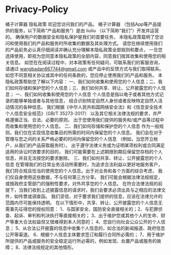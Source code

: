 # Privacy-Policy
橘子计算器 隐私政策 欢迎您访问我们的产品。  橘子计算器 （包括App等产品提供的服务，以下简称“产品和服务”）是由  liuliu （以下简称“我们”）开发并运营的。 确保用户的数据安全和隐私保护是我们的首要任务， 本隐私政策载明了您访问和使用我们的产品和服务时所收集的数据及其处理方式。  请您在继续使用我们的产品前务必认真仔细阅读并确认充分理解本隐私政策全部规则和要点， 一旦您选择使用，即视为您同意本隐私政策的全部内容，同意我们按其收集和使用您的相关信息。 如您在在阅读过程中，对本政策有任何疑问，可联系我们的客服咨询， 请通过  wangbadan667744@gmail.com  或产品中的反馈方式与我们取得联系。 如您不同意相关协议或其中的任何条款的，您应停止使用我们的产品和服务。  本隐私政策帮助您了解以下内容： 一、我们如何收集和使用您的个人信息；二、我们如何存储和保护您的个人信息；三、我们如何共享、转让、公开披露您的个人信息； 一、我们如何收集和使用您的个人信息  个人信息是指以电子或者其他方式记录的能够单独或者与其他信息， 结合识别特定自然人身份或者反映特定自然人活动情况的各种信息。 我们根据《中华人民共和国网络安全法》和《信息安全技术个人信息安全规范》（GB/T 35273-2017） 以及其它相关法律法规的要求，并严格遵循正当、合法、必要的原则， 出于您使用我们提供的服务和/或产品等过程中而收集和使用您的个人信息。  二、我们如何存储和保护您的个人信息  作为一般规则，我们仅在实现信息收集目的所需的时间内保留您的个人信息。 我们会在对于管理与您之间的关系严格必要的时间内保留您的个人信息 （例如，当您开立帐户，从我们的产品获取服务时）。 出于遵守法律义务或为证明某项权利或合同满足适用的诉讼时效要求的目的， 我们可能需要在上述期限到期后保留您存档的个人信息，并且无法按您的要求删除。  三、我们如何共享、转让、公开披露您的个人信息  在管理我们的日常业务活动所需要时，为追求合法利益以更好地服务客户， 我们将合规且恰当的使用您的个人信息。出于对业务和各个方面的综合考虑， 我们仅自身使用这些数据，不与任何第三方分享。  我们可能会根据法律法规规定，或按政府主管部门的强制性要求，对外共享您的个人信息。 在符合法律法规的前提下，当我们收到上述披露信息的请求时，我们会要求必须出具与之相应的法律文件，如传票或调查函。 我们坚信，对于要求我们提供的信息，应该在法律允许的范围内尽可能保持透明。  在以下情形中，共享、转让、公开披露您的个人信息无需事先征得您的授权同意： 1、与国家安全、国防安全直接相关的；2、与犯罪侦查、起诉、审判和判决执行等直接相关的； 3、出于维护您或其他个人的生命、财产等重大合法权益但又很难得到本人同意的； 4、您自行向社会公众公开的个人信息； 5、从合法公开披露的信息中收集个人信息的，如合法的新闻报道、政府信息公开等渠道。 6、根据个人信息主体要求签订和履行合同所必需的； 7、用于维护所提供的产品或服务的安全稳定运行所必需的，例如发现、处置产品或服务的故障； 8、法律法规规定的其他情形。
